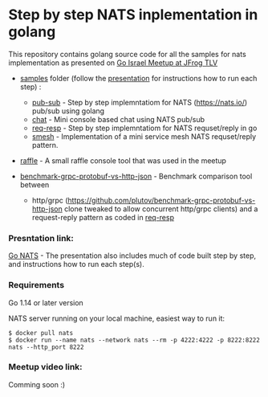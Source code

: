 # Step by step NATS inplementation in golang
This repository contains golang source code for all the samples for nats implementation as presented on [Go Israel Meetup at JFrog TLV](https://www.meetup.com/Go-Israel/events/284585914/)

- [samples](https://github.com/guybrand/go-nats-step-by-step/tree/main/samples) folder (follow the [presentation](https://docs.google.com/presentation/d/1DBwhDyXLQ-lUEekAshG9H8bWd6YtZWvkYhkdgN5gSDY) for instructions how to run each step) :
  - [pub-sub](https://github.com/guybrand/go-nats-step-by-step/tree/main/samples/pub-sub) - Step by step implemntatiom for NATS (https://nats.io/) pub/sub using golang
  - [chat](https://github.com/guybrand/go-nats-step-by-step/tree/main/samples/chat) - Mini console based chat using NATS pub/sub
  - [req-resp](https://github.com/guybrand/go-nats-step-by-step/tree/main/samples/req-resp) - Step by step implemntatiom for NATS requset/reply in go
  - [smesh](https://github.com/guybrand/go-nats-step-by-step/tree/main/samples/smesh) - Implementation of a mini service mesh NATS requset/reply pattern.

- [raffle](https://github.com/guybrand/go-nats-step-by-step/tree/main/raffle) - A small raffle console tool that was used in the meetup

- [benchmark-grpc-protobuf-vs-http-json](https://github.com/guybrand/go-nats-step-by-step/tree/main/benchmark-grpc-protobuf-vs-http-json) - Benchmark comparison tool between 
  - http/grpc (https://github.com/plutov/benchmark-grpc-protobuf-vs-http-json clone tweaked to allow concurrent http/grpc clients) 
    and a request-reply pattern as coded in [req-resp](https://github.com/guybrand/go-nats-step-by-step/tree/main/samples/req-resp)
    

### Presntation link:
[Go NATS](https://docs.google.com/presentation/d/1DBwhDyXLQ-lUEekAshG9H8bWd6YtZWvkYhkdgN5gSDY) - 
The presentation also includes much of code built step by step, and instructions how to run each step(s).

### Requirements
Go 1.14 or later version

NATS server running on your local machine, easiest way to run it:
```
$ docker pull nats
$ docker run --name nats --network nats --rm -p 4222:4222 -p 8222:8222 nats --http_port 8222
```

### Meetup video link:
Comming soon :)
